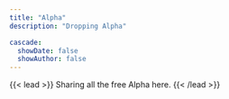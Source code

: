 ```yaml
---
title: "Alpha"
description: "Dropping Alpha"

cascade:
  showDate: false
  showAuthor: false
---
```


{{< lead >}}
Sharing all the free Alpha here. 
{{< /lead >}}
